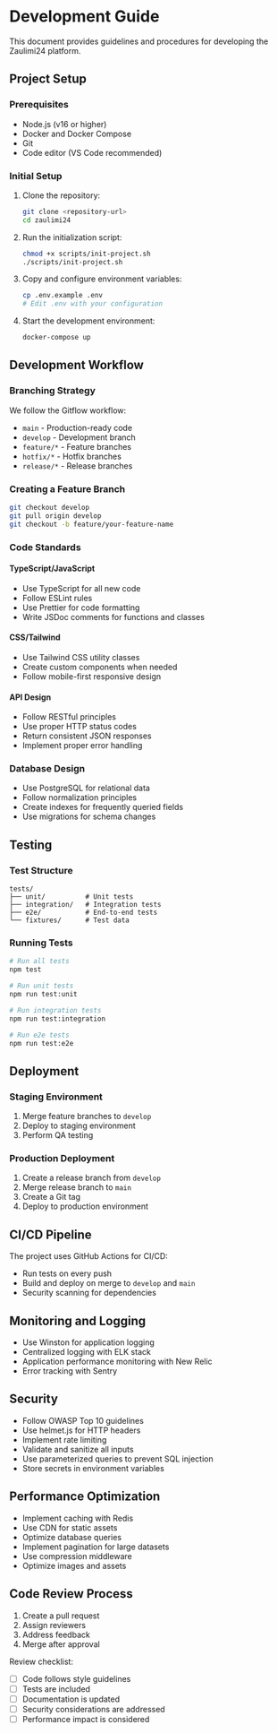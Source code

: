 # Development Guide

This document provides guidelines and procedures for developing the Zaulimi24 platform.

## Project Setup

### Prerequisites

- Node.js (v16 or higher)
- Docker and Docker Compose
- Git
- Code editor (VS Code recommended)

### Initial Setup

1. Clone the repository:
   ```bash
   git clone <repository-url>
   cd zaulimi24
   ```

2. Run the initialization script:
   ```bash
   chmod +x scripts/init-project.sh
   ./scripts/init-project.sh
   ```

3. Copy and configure environment variables:
   ```bash
   cp .env.example .env
   # Edit .env with your configuration
   ```

4. Start the development environment:
   ```bash
   docker-compose up
   ```

## Development Workflow

### Branching Strategy

We follow the Gitflow workflow:
- `main` - Production-ready code
- `develop` - Development branch
- `feature/*` - Feature branches
- `hotfix/*` - Hotfix branches
- `release/*` - Release branches

### Creating a Feature Branch

```bash
git checkout develop
git pull origin develop
git checkout -b feature/your-feature-name
```

### Code Standards

#### TypeScript/JavaScript
- Use TypeScript for all new code
- Follow ESLint rules
- Use Prettier for code formatting
- Write JSDoc comments for functions and classes

#### CSS/Tailwind
- Use Tailwind CSS utility classes
- Create custom components when needed
- Follow mobile-first responsive design

#### API Design
- Follow RESTful principles
- Use proper HTTP status codes
- Return consistent JSON responses
- Implement proper error handling

### Database Design

- Use PostgreSQL for relational data
- Follow normalization principles
- Create indexes for frequently queried fields
- Use migrations for schema changes

## Testing

### Test Structure

```
tests/
├── unit/          # Unit tests
├── integration/   # Integration tests
├── e2e/           # End-to-end tests
└── fixtures/      # Test data
```

### Running Tests

```bash
# Run all tests
npm test

# Run unit tests
npm run test:unit

# Run integration tests
npm run test:integration

# Run e2e tests
npm run test:e2e
```

## Deployment

### Staging Environment

1. Merge feature branches to `develop`
2. Deploy to staging environment
3. Perform QA testing

### Production Deployment

1. Create a release branch from `develop`
2. Merge release branch to `main`
3. Create a Git tag
4. Deploy to production environment

## CI/CD Pipeline

The project uses GitHub Actions for CI/CD:

- Run tests on every push
- Build and deploy on merge to `develop` and `main`
- Security scanning for dependencies

## Monitoring and Logging

- Use Winston for application logging
- Centralized logging with ELK stack
- Application performance monitoring with New Relic
- Error tracking with Sentry

## Security

- Follow OWASP Top 10 guidelines
- Use helmet.js for HTTP headers
- Implement rate limiting
- Validate and sanitize all inputs
- Use parameterized queries to prevent SQL injection
- Store secrets in environment variables

## Performance Optimization

- Implement caching with Redis
- Use CDN for static assets
- Optimize database queries
- Implement pagination for large datasets
- Use compression middleware
- Optimize images and assets

## Code Review Process

1. Create a pull request
2. Assign reviewers
3. Address feedback
4. Merge after approval

Review checklist:
- [ ] Code follows style guidelines
- [ ] Tests are included
- [ ] Documentation is updated
- [ ] Security considerations are addressed
- [ ] Performance impact is considered